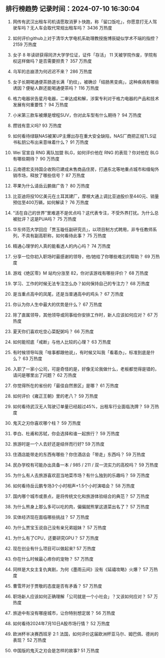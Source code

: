
## 排行榜趋势 记录时间：2024-07-10 16:30:04
  
  1. 网传有武汉出租车司机请愿取消萝卜快跑，称「留口饭吃」，你愿意打无人驾驶车吗？无人车会取代常规出租车吗？ 3436 万热度
    
  2. 如何评价github上对于清华大学电机系助理教授施博辰疑似学术不端的指控？ 2159 万热度
    
  3. 女子 8 年读研获得同济大学学位证，证件「存活」 11 天被学院作废，学院有权这样做吗？是否需要担责？ 357 万热度
    
  4. 乌军的总崩溃为何迟迟不来？ 286 万热度
    
  5. 女子长期喝通便茶肠道长满「豹纹」，被确诊「结肠黑变病」，这种疾病有哪些诱因？便秘人群还能喝通便茶吗？ 116 万热度
    
  6. 格力电器状告星月电器，二审达成和解，涉案专利对于格力电器的产品和技术发展有何重要性？ 94 万热度
    
  7. 小米第三款车被爆是增程SUV，你对此车型有什么期待？ 94 万热度
    
  8. 攒钱有意义吗? 93 万热度
    
  9. 如何看待绿联NAS被某UP主爆出存在重大安全缺陷，NAS厂商把正规TLS证书私钥公布出来意味着什么？ 91 万热度
    
  10. Wei 官宣自 RNG 离队加盟 BLG，如何评价他在 RNG 的表现？你对他在 BLG 有哪些期待？ 90 万热度
    
  11. 云南德宏支持国企收购已建成未售商品住房，打通东北等地重点城市和缅甸外销市场，释放了哪些信号？ 87 万热度
    
  12. 苹果为什么请岳云鹏做广告？ 80 万热度
    
  13. 比亚迪将投10亿美元在土耳其建厂，摩根大通上调比亚迪股价至440元、销量预估至400万辆，如何解读？ 76 万热度
    
  14. “活在自己的世界”里难道不是优点吗？这代表专注，不受外界打扰。为什么总被批评？这是PUA吗？ 75 万热度
    
  15. 华东师范大学回应「贾玉璇任副研究员」，以项目制方式聘用，非专任教师系列，不具有副高职称，如何看待此事？ 75 万热度
    
  16. 精通心理学的人真的能看透人的内心吗？ 74 万热度
    
  17. 分享一位你初入职场时最感谢的领导，他/她给了你哪些难忘的帮助？ 69 万热度
    
  18. 游戏《绝区零》M 站均分涨至 82，你对该游戏有哪些评价？ 68 万热度
    
  19. 学习、工作的时候无法专注怎么办？如何保持自己的专注力？ 68 万热度
    
  20. 是当重点高中的凤尾，还是当普通高中的鸡头？ 67 万热度
    
  21. 你认为你人生中最大的优势是什么？ 67 万热度
    
  22. 除了直属领导，其他领导或同事给你安排工作时，新人应该如何应对？ 67 万热度
    
  23. 夏天你们喜欢吃空心菜配粥吗？ 66 万热度
    
  24. 如何能彻底「戒断」与他人比较的心理？ 63 万热度
    
  25. 有时候领导叫我「啥事都跟他说」，有时候又叫我「看着办」，标准到底是什么？ 63 万热度
    
  26. 入职了一家小公司，可是奇怪的是，好像无论我做什么，老板都觉得是错的，请问是哪里出了问题？ 62 万热度
    
  27. 你觉得所在的省份的「最佳自然景区」是哪？ 61 万热度
    
  28. 如何评价《雍正王朝》里的老八？ 59 万热度
    
  29. 如何看待武汉无人驾驶订单量已经超过45%，出租车行业面临洗牌？ 59 万热度
    
  30. 鬼灭之刃你喜欢哪个柱？ 59 万热度
    
  31. 李白、杜甫和苏轼，你会选择和谁一起旅行？ 59 万热度
    
  32. 旅游时是一个人去好还是结伴而行好? 59 万热度
    
  33. 住酒店能带走的东西有哪些？你住酒店会「带走」东西吗？ 59 万热度
    
  34. 民办学校有可能办出具备一本 / 985 / 211 / 双一流实力的高校吗？ 59 万热度
    
  35. 为什么有人去旅游喜欢逛当地菜市场？有什么独到的乐趣吗？ 59 万热度
    
  36. 如何看待岳云鹏专场3个小时相声+1.5个小时演唱会？ 58 万热度
    
  37. 国内哪个城市或景点，是将传统文化和旅游体验结合的典范？ 57 万热度
    
  38. 为什么熊身上那么多可以吃的肉，偏偏就熊掌这道菜出名了？ 57 万热度
    
  39. 实体经济现在面临哪些挑战？ 57 万热度
    
  40. 为什么贾宝玉说自己没有亲兄弟姐妹？ 57 万热度
    
  41. 为什么有了CPU，还要研究GPU？ 57 万热度
    
  42. 现在创业有什么项目可以做起来? 57 万热度
    
  43. 你在什么时候最心疼你的宠物？ 57 万热度
    
  44. 同样是大女主复仇爽剧，为何《墨雨云间》没有《延禧攻略》火爆？ 57 万热度
    
  45. 曹雪芹对于贾敬的态度是否有矛盾？ 57 万热度
    
  46. 职场新人应该如何正确理解「公司就是一个小社会」？又该如何应对？ 57 万热度
    
  47. 旅途中有没有哪座城市，让你特别想定居？ 56 万热度
    
  48. 如何看待2024年7月10日A股市场行情？ 52 万热度
    
  49. 欧洲杯半决赛西班牙 2:1 法国，如何评价这届欧洲杯亚马尔、姆巴佩、德尚的表现？ 52 万热度
    
  50. 中国版的鬼灭之刃会是怎样的故事? 51 万热度
    